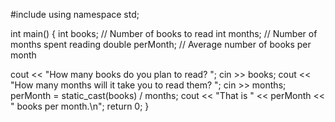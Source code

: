 #include <iostream>
using namespace std;

int main()
{
  int books;        // Number of books to read
  int months;       // Number of months spent reading
  double perMonth;  // Average number of books per month
  
  cout << "How many books do you plan to read? ";
  cin >> books;
  cout << "How many months will it take you to read them? ";
  cin >> months;
  perMonth = static_cast<double>(books) / months;
  cout << "That is " << perMonth << " books per month.\n";
  return 0;
}

